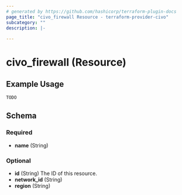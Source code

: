 ```yaml
---
# generated by https://github.com/hashicorp/terraform-plugin-docs
page_title: "civo_firewall Resource - terraform-provider-civo"
subcategory: ""
description: |-
  
---
```


# civo_firewall (Resource)



## Example Usage

```terraform
TODO
```

<!-- schema generated by tfplugindocs -->
## Schema

### Required

- **name** (String)

### Optional

- **id** (String) The ID of this resource.
- **network_id** (String)
- **region** (String)


